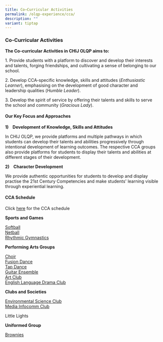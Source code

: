 ```yaml
---
title: Co–Curricular Activities
permalink: /olqp-experience/cca/
description: ""
variant: tiptap
---
```

<h3>Co-Curricular Activities</h3>
<p><strong>The Co-curricular Activities in CHIJ OLQP aims to:</strong>
</p>
<p>1. Provide students with a platform to discover and develop their interests
and talents, forging friendships, and cultivating a sense of belonging
to our school.</p>
<p>2. Develop CCA-specific knowledge, skills and attitudes (<em>Enthusiastic Learner</em>),
emphasising on the development of good character and leadership qualities
(<em>Humble Leader</em>).</p>
<p>3. Develop the spirit of service by offering their talents and skills
to serve the school and community (<em>Gracious Lady</em>).</p>
<h4>Our Key Focus and Approaches</h4>
<p><strong>1)&nbsp;&nbsp; &nbsp;Development of Knowledge, Skills and Attitudes</strong>
</p>
<p>In CHIJ OLQP, we provide platforms and multiple pathways in which students
can develop their talents and abilities progressively through intentional
development of learning outcomes. The respective CCA groups also provide
platforms for students to display their talents and abilities at different
stages of their development.</p>
<p><strong>2)&nbsp;&nbsp; &nbsp;Character Development</strong>
</p>
<p>We provide authentic opportunities for students to develop and display
practise the 21st Century Competencies and make students' learning visible
through experiential learning.</p>
<h4>CCA Schedule</h4>
<p>Click <a href="/files/CCA/CCA_Schedule_2025_for_school_website.pdf" rel="noopener noreferrer nofollow" target="_blank">here</a> for
the CCA schedule</p>
<p><strong>Sports and Games</strong>
</p>
<p><a href="https://staging.d2yo7qbk5fhrwg.amplifyapp.com/cca/Sports-and-Games/softball" rel="noopener noreferrer nofollow" target="_blank">Softball</a>
<br><a href="https://staging.d2yo7qbk5fhrwg.amplifyapp.com/cca/Sports-and-Games/netball" rel="noopener noreferrer nofollow" target="_blank">Netball</a>
<br><a href="https://staging.d2yo7qbk5fhrwg.amplifyapp.com/cca/Sports-and-Games/rhythmic-gymnastics" rel="noopener noreferrer nofollow" target="_blank">Rhythmic Gymnastics</a>
</p>
<p><strong>Performing Arts Groups</strong>
</p>
<p><a href="https://staging.d2yo7qbk5fhrwg.amplifyapp.com/cca/Performing-Arts-Groups/choir" rel="noopener noreferrer nofollow" target="_blank">Choir</a>
<br><a href="https://staging.d2yo7qbk5fhrwg.amplifyapp.com/cca/Performing-Arts-Groups/fusion-dance" rel="noopener noreferrer nofollow" target="_blank">Fusion Dance</a>
<br><a href="https://staging.d2yo7qbk5fhrwg.amplifyapp.com/cca/Performing-Arts-Groups/tap-dance" rel="noopener noreferrer nofollow" target="_blank">Tap Dance</a>
<br><a href="https://staging.d2yo7qbk5fhrwg.amplifyapp.com/cca/Performing-Arts-Groups/guitar-ensemble" rel="noopener noreferrer nofollow" target="_blank">Guitar Ensemble</a>
<br><a href="https://staging.d2yo7qbk5fhrwg.amplifyapp.com/cca/Performing-Arts-Groups/art-club" rel="noopener noreferrer nofollow" target="_blank">Art Club</a>
<br><a href="https://staging.d2yo7qbk5fhrwg.amplifyapp.com/cca/Performing-Arts-Groups/EL-Drama-club" rel="noopener noreferrer nofollow" target="_blank">English Language Drama Club</a>
<br>
</p>
<p><strong>Clubs and Societies</strong>
</p>
<p><a href="https://staging.d2yo7qbk5fhrwg.amplifyapp.com/cca/Clubs-and-Societies/environmental-science-club" rel="noopener noreferrer nofollow" target="_blank">Environmental Science Club</a>
<br><a href="https://staging.d2yo7qbk5fhrwg.amplifyapp.com/cca/Clubs-and-Societies/media-and-infocomm-club" rel="noopener noreferrer nofollow" target="_blank">Media Infocomm Club</a>
</p>
<p>Little Lights</p>
<p><strong>Uniformed Group</strong>
</p>
<p><a href="https://staging.d2yo7qbk5fhrwg.amplifyapp.com/cca/Uniformed-Group/brownies" rel="noopener noreferrer nofollow" target="_blank">Brownies</a>
</p>
<p></p>